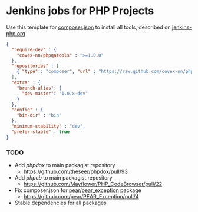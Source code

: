 Jenkins jobs for PHP Projects
=============================

Use this template for [composer.json](http://getcomposer.org/) to install all tools, described on [jenkins-php.org](http://jenkins-php.org/)

```json
{
  "require-dev" : {
    "covex-nn/phpqatools" : ">=1.0.0"
  }, 
  "repositories" : [
    { "type" : "composer", "url" : "https://raw.github.com/covex-nn/phpqatools/master" }
  ], 
  "extra" : {
    "branch-alias": {
      "dev-master": "1.0.x-dev"
    }
  }, 
  "config" : {
    "bin-dir" : "bin"
  }, 
  "minimum-stability" : "dev", 
  "prefer-stable" : true
}
```

### TODO ###

* Add *phpdox* to main packagist repository
  * https://github.com/theseer/phpdox/pull/93
* Add *phpcb* to main packagist repository 
  * https://github.com/Mayflower/PHP_CodeBrowser/pull/22
* Fix composer.json for [pear/pear_exception](https://github.com/pear/PEAR_Exception) package
  * https://github.com/pear/PEAR_Exception/pull/4
* Stable dependencies for all packages
